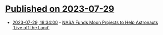 # [Published on 2023-07-29](index.md)

* [2023-07-29, 18:34:00](https://science.slashdot.org/story/23/07/29/0516202/nasa-funds-moon-projects-to-help-astronauts-live-off-the-land?utm_source=rss1.0mainlinkanon&utm_medium=feed) - [NASA Funds Moon Projects to Help Astronauts 'Live off the Land'](https://science.slashdot.org/story/23/07/29/0516202/nasa-funds-moon-projects-to-help-astronauts-live-off-the-land?utm_source=rss1.0mainlinkanon&utm_medium=feed)
